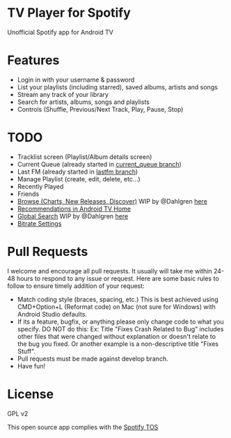 # TV Player for Spotify
Unofficial Spotify app for Android TV

# Features
- Login in with your username & password
- List your playlists (including starred), saved albums, artists and songs
- Stream any track of your library
- Search for artists, albums, songs and playlists
- Controls (Shuffle, Previous/Next Track, Play, Pause, Stop)

# TODO
- Tracklist screen (Playlist/Album details screen)
- Current Queue (already started in [current_queue branch](https://github.com/sregg/spotify-tv/tree/current_queue))
- Last FM (already started in [lastfm branch](https://github.com/sregg/spotify-tv/tree/lastfm))
- Manage Playlist (create, edit, delete, etc...)
- Recently Played
- Friends
- [Browse (Charts, New Releases, Discover)](https://developer.spotify.com/web-api/browse-endpoints) WIP by @Dahlgren [here](https://github.com/sregg/spotify-tv/pull/2)
- [Recommendations in Android TV Home](https://developer.android.com/training/tv/discovery/recommendations.html)
- [Global Search](https://developer.android.com/training/tv/discovery/searchable.html) WIP by @Dahlgren [here](https://github.com/sregg/spotify-tv/pull/1)
- [Bitrate Settings](https://developer.spotify.com/android-sdk-docs/com/spotify/sdk/android/playback/Player.html#setPlaybackBitrate-com.spotify.sdk.android.playback.PlaybackBitrate-)

# Pull Requests
I welcome and encourage all pull requests. 
It usually will take me within 24-48 hours to respond to any issue or request. 
Here are some basic rules to follow to ensure timely addition of your request:

- Match coding style (braces, spacing, etc.) This is best achieved using CMD+Option+L (Reformat code) on Mac (not sure for Windows) with Android Studio defaults.
- If its a feature, bugfix, or anything please only change code to what you specify. DO NOT do this: Ex: Title "Fixes Crash Related to Bug" includes other files that were changed without explanation or doesn't relate to the bug you fixed. Or another example is a non-descriptive title "Fixes Stuff".
- Pull requests must be made against develop branch.
- Have fun!

# License
GPL v2

This open source app complies with the [Spotify TOS](https://developer.spotify.com/developer-terms-of-use/)
